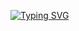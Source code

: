[![Typing SVG](https://readme-typing-svg.herokuapp.com?font=Fira+Code&duration=4000&pause=20&color=800080&random=true&width=435&lines=Welcome!;I'm+Alan+de+Assis+Gon%C3%A7alves+Santos)](https://git.io/typing-svg)

<!--

Here are some ideas to get you started:

- 🔭 I’m currently working on ...
- 🌱 I’m currently learning ...
- 👯 I’m looking to collaborate on ...
- 🤔 I’m looking for help with ...
- 💬 Ask me about ...
- 📫 How to reach me: ...
- 😄 Pronouns: ...
- ⚡ Fun fact: ...
-->
